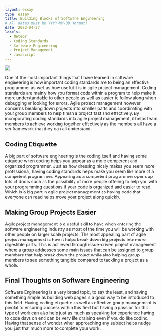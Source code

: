 ```yaml
---
layout: essay
type: essay
title: Building Blocks of Software Engineering
# All dates must be YYYY-MM-DD format!
date: 2022-04-27
labels:
  - Meteor
  - Coding Standards
  - Software Engineering
  - Project Management
  - Javascript
---
```


<img class="ui tiny right spaced image" src="../images/project.png">

One of the most important things that I have learned in software engineering is how important coding standards are to being an effective programmer as well as how useful it is in agile project management. Coding standards are mainly how you format code within a program to help make it more understandable to other people as well as easier to follow along when debugging or looking for errors. Agile project management however concerns breaking down projects into smaller parts and coordinating with your group members to help finish a project fast and effectively. By incorporating coding standards into agile project management, it helps team members to achieve working together effectively as the members all have a set framework that they can all understand.

## Coding Etiquette

A big part of software engineering is the coding itself and having some etiquette when coding helps you appear as a more competent and organized programmer. Just as how dressing nicely makes you seem more professional, having coding standards helps make you seem like more of a competent programmer. Appearing as a competent programmer opens up lots of doors such as the possibility of more people offering to help you with your programming questions if your code is organized and easier to read. Which is a big part in agile project management as having code that everyone can read helps move your project along quickly.

## Making Group Projects Easier

Agile project management is a useful skill to have when entering the software engineering industry as most of the time you will be working with other people on larger scale projects. The most appealing part of agile project management is how it helps break down big projects into more digestible parts. This is achieved through issue-driven project management where a group addresses some main issues that can be assigned to group members that help break down the project while also helping group members to see something tangible compared to tackling a project as a whole. 

## Final Thoughts on Software Engineering

Software Engineering is a very broad topic, to say the least, and having something simple as building web pages is a good way to be introduced to this field. Having coding etiquette as well as effective group management is pivotal to ensuring success within this field but having a passion for this type of work can also help just as much as speaking for experience having to code days on end can be very life draining even if you do like coding. Having that sense of wonder when approaching any subject helps nudge you just that much more to complete your work.

